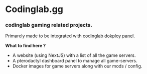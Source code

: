 # Codinglab.gg

### codinglab gaming related projects.

Primarely made to be integrated with [codinglab dokploy panel](dock.codinglab.io).

**What to find here ?**

- A website (using NextJS) with a list of all the game servers.
- A pterodactyl dashboard panel to manage all game-servers.
- Docker images for game servers along with our mods / config.
